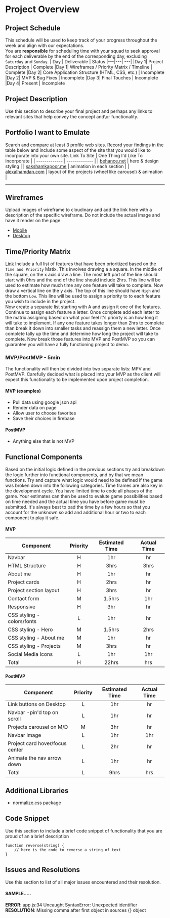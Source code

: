 # Project Overview

## Project Schedule

This schedule will be used to keep track of your progress throughout the week and align with our expectations.  
You are **responsible** for scheduling time with your squad to seek approval for each deliverable by the end of the corresponding day, excluding `Saturday` and `Sunday`.
| Day | Deliverable | Status
|---|---| ---|
|Day 1| Project Description | Complete
|Day 1| Wireframes / Priority Matrix / Timeline | Complete
|Day 2| Core Application Structure (HTML, CSS, etc.) | Incomplete
|Day 2| MVP & Bug Fixes | Incomplete
|Day 3| Final Touches | Incomplete
|Day 4| Present | Incomplete

## Project Description

Use this section to describe your final project and perhaps any links to relevant sites that help convey the concept and\or functionality.

## Portfolio I want to Emulate

Search and compare at least 3 profile web sites. Record your findings in the table below and include some aspect of the site that you would like to incorporate into your own site.
Link To Site | One Thing I'd Like To Incorporate |
| ------------- | ------------- |
| [behance.net](https://www.behance.net/gallery/113435205/Interior-Designer-Portfolio-UIUX-Design?tracking_source=search_projects_recommended%7Cportfolio%20design) | hero & design styling |
| [sakshamkapoor.me](https://sakshamkapoor.me/) | animation in each section |
| [alexalhamdan.com](https://alexalhamdan.com/) | layout of the projects (wheel like carousel) & animation |

---

## Wireframes

Upload images of wireframe to cloudinary and add the link here with a description of the specific wireframe. Do not include the actual image and have it render on the page.

- [Mobile](https://res.cloudinary.com/mccaskillmediagroup/image/upload/v1625866679/mobile_wireframe_portfolio.heic)
- [Desktop](https://res.cloudinary.com/mccaskillmediagroup/image/upload/v1625866713/desktop_wireframe_portfolio.heic)

## Time/Priority Matrix

[Link](https://res.cloudinary.com/jkeohan/image/upload/a_270/v1591621734/project1_matrix_ocy5gc_h1kg0m.jpg)
Include a full list of features that have been prioritized based on the `Time and Priority` Matix. This involves drawing a a square. In the middle of the square, on the x axis draw a line. The most left part of the line should start with 0hrs and the end of the line should include 2hrs. This line will be used to estimate how much time any one feature will take to complete.
Now draw a vertical line on the y axis. The top of this line should have `High` and the bottom `Low`. This line will be used to assign a priority to to each feature you wish to include in the project.  
Now create a separate list starting with A and assign it one of the features. Continue to assign each feature a letter. Once complete add each letter to the matrix assigning based on what your feel it's prioirty is an how long it will take to implement. If any one feature takes longer than 2hrs to complete than break it down into smaller tasks and reassign them a new letter.
Once complete tally up the time and determine how long the project will take to complete. Now break those features into MVP and PostMVP so you can guarantee you will have a fully functioning project to demo.

### MVP/PostMVP - 5min

The functionality will then be divided into two separate lists: MPV and PostMVP. Carefully decided what is placed into your MVP as the client will expect this functionality to be implemented upon project completion.

#### MVP (examples)

- Pull data using google json api
- Render data on page
- Allow user to choose favorites
- Save their choices in firebase

#### PostMVP

- Anything else that is not MVP

## Functional Components

Based on the initial logic defined in the previous sections try and breakdown the logic further into functional components, and by that we mean functions. Try and capture what logic would need to be defined if the game was broken down into the following categories.
Time frames are also key in the development cycle. You have limited time to code all phases of the game. Your estimates can then be used to evalute game possibilities based on time needed and the actual time you have before game must be submitted. It's always best to pad the time by a few hours so that you account for the unknown so add and additional hour or two to each component to play it safe.

#### MVP

| Component                  | Priority | Estimated Time | Actual Time |
| -------------------------- | :------: | :------------: | :---------: |
| Navbar                     |    H     |      1hr       |     hr      |
| HTML Structure             |    H     |      3hrs      |    3hrs     |
| About me                   |    H     |      1hr       |     hr      |
| Project cards              |    H     |      2hrs      |     hr      |
| Project section layout     |    H     |      3hrs      |     hr      |
| Contact form               |    M     |     1.5hrs     |     1hr     |
| Responsive                 |    H     |      3hr       |     hr      |
| CSS styling - colors/fonts |    L     |      1hr       |     hr      |
| CSS styling - Hero         |    M     |     1.5hrs     |    2hrs     |
| CSS styling - About me     |    M     |      1hr       |     hr      |
| CSS styling - Projects     |    M     |      3hrs      |     hr      |
| Social Media Icons         |    L     |      1hr       |     1hr     |
| Total                      |    H     |     22hrs      |     hrs     |

#### PostMVP

| Component                       | Priority | Estimated Time | Actual Time |
| ------------------------------- | :------: | :------------: | :---------: |
| Link buttons on Desktop         |    L     |      1hr       |     hr      |
| Navbar -pin'd top on scroll     |    L     |      1hr       |     hr      |
| Projects carousel on M/D        |    M     |      3hr       |     hr      |
| Navbar image                    |    L     |      1hr       |     1hr     |
| Project card hover/focus center |    L     |      2hr       |     hr      |
| Animate the nav arrow down      |    L     |      1hr       |     hr      |
| Total                           |    L     |      9hrs      |     hrs     |

## Additional Libraries

- normalize.css package

## Code Snippet

Use this section to include a brief code snippet of functionality that you are proud of an a brief description

```
function reverse(string) {
	// here is the code to reverse a string of text
}
```

## Issues and Resolutions

Use this section to list of all major issues encountered and their resolution.

#### SAMPLE.....

**ERROR**: app.js:34 Uncaught SyntaxError: Unexpected identifier  
**RESOLUTION**: Missing comma after first object in sources {} object
